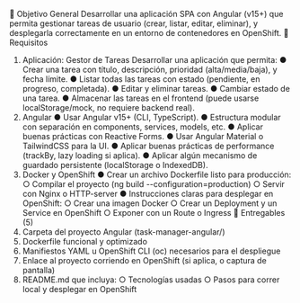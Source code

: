🎯 Objetivo General
Desarrollar una aplicación SPA con Angular (v15+) que permita gestionar tareas de
usuario (crear, listar, editar, eliminar), y desplegarla correctamente en un entorno de
contenedores en OpenShift.
📌 Requisitos
1. Aplicación: Gestor de Tareas
Desarrollar una aplicación que permita:
● Crear una tarea con título, descripción, prioridad (alta/media/baja), y fecha límite.
● Listar todas las tareas con estado (pendiente, en progreso, completada).
● Editar y eliminar tareas.
● Cambiar estado de una tarea.
● Almacenar las tareas en el frontend (puede usarse localStorage/mock, no requiere
backend real).
2. Angular
● Usar Angular v15+ (CLI, TypeScript).
● Estructura modular con separación en components, services, models, etc.
● Aplicar buenas prácticas con Reactive Forms.
● Usar Angular Material o TailwindCSS para la UI.
● Aplicar buenas prácticas de performance (trackBy, lazy loading si aplica).
● Aplicar algún mecanismo de guardado persistente (localStorage o IndexedDB).
3. Docker y OpenShift
● Crear un archivo Dockerfile listo para producción:
○ Compilar el proyecto (ng build --configuration=production)
○ Servir con Nginx o HTTP-server
● Instrucciones claras para desplegar en OpenShift:
○ Crear una imagen Docker
○ Crear un Deployment y un Service en OpenShift
○ Exponer con un Route o Ingress
📝 Entregables (5)
1. Carpeta del proyecto Angular (task-manager-angular/)
2. Dockerfile funcional y optimizado
3. Manifiestos YAML u OpenShift CLI (oc) necesarios para el despliegue
4. Enlace al proyecto corriendo en OpenShift (si aplica, o captura de pantalla)
5. README.md que incluya:
○ Tecnologías usadas
○ Pasos para correr local y desplegar en OpenShift